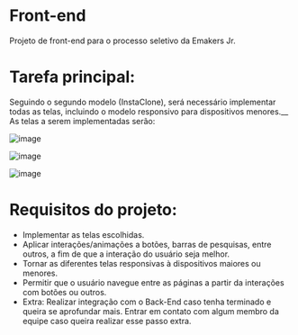 # Front-end
Projeto de front-end para o processo seletivo da Emakers Jr.

# Tarefa principal:
Seguindo o segundo modelo (InstaClone), será necessário implementar todas as telas, incluindo o modelo responsivo para dispositivos menores.__
As telas a serem implementadas serão:

![image](https://github.com/AlphaFNTZ/Front-end/assets/167240605/ef986314-5895-438f-967f-291e853c991d)

![image](https://github.com/AlphaFNTZ/Front-end/assets/167240605/32f1b5d0-a1d5-4029-bfae-ea11010030aa)

![image](https://github.com/AlphaFNTZ/Front-end/assets/167240605/b9c60278-9a0f-4947-bc0f-de4cd646e926)

# Requisitos do projeto:
 - Implementar as telas escolhidas.
 - Aplicar interações/animações a botões, barras de pesquisas, entre outros, a fim de que a interação do usuário seja melhor.
 - Tornar as diferentes telas responsivas à dispositivos maiores ou menores.
 - Permitir que o usuário navegue entre as páginas a partir da interações com botões ou outros.
 - Extra: Realizar integração com o Back-End caso tenha terminado e queira se aprofundar mais. Entrar em contato com algum membro da equipe caso queira realizar esse passo extra.

